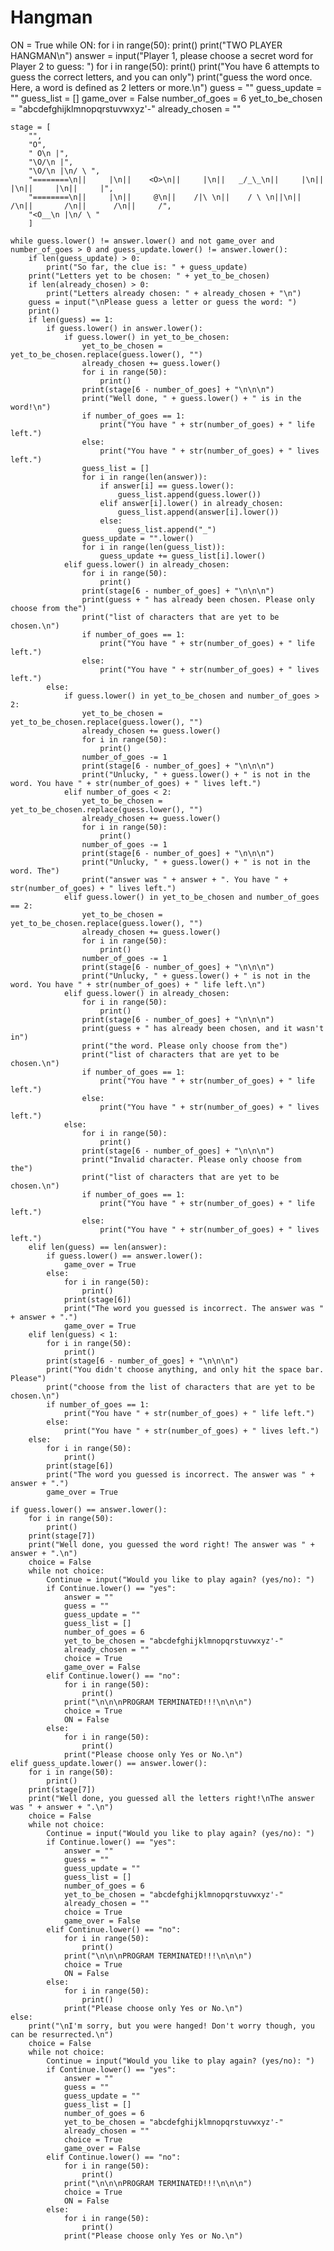 # Hangman

ON = True
while ON:
    for i in range(50):
        print()
    print("TWO PLAYER HANGMAN\n")
    answer = input("Player 1, please choose a secret word for Player 2 to guess: ")
    for i in range(50):
        print()
    print("You have 6 attempts to guess the correct letters, and you can only")
    print("guess the word once. Here, a word is defined as 2 letters or more.\n")
    guess = ""
    guess_update = ""
    guess_list = []
    game_over = False
    number_of_goes = 6
    yet_to_be_chosen = "abcdefghijklmnopqrstuvwxyz'-"
    already_chosen = ""

    stage = [
        "",
        "O",
        " O\n |",
        "\O/\n |",
        "\O/\n |\n/ \ ",
        "========\n||     |\n||    <O>\n||     |\n||   _/_\_\n||     |\n||     |\n||     |\n||     |",
        "========\n||     |\n||     @\n||    /|\ \n||    / \ \n||\n||        /\n||       /\n||      /\n||     /",
        "<O__\n |\n/ \ "
        ]

    while guess.lower() != answer.lower() and not game_over and number_of_goes > 0 and guess_update.lower() != answer.lower():
        if len(guess_update) > 0:
            print("So far, the clue is: " + guess_update)
        print("Letters yet to be chosen: " + yet_to_be_chosen)
        if len(already_chosen) > 0:
            print("Letters already chosen: " + already_chosen + "\n")
        guess = input("\nPlease guess a letter or guess the word: ")
        print()
        if len(guess) == 1:
            if guess.lower() in answer.lower():
                if guess.lower() in yet_to_be_chosen:
                    yet_to_be_chosen = yet_to_be_chosen.replace(guess.lower(), "")
                    already_chosen += guess.lower()
                    for i in range(50):
                        print()
                    print(stage[6 - number_of_goes] + "\n\n\n")
                    print("Well done, " + guess.lower() + " is in the word!\n")
                    if number_of_goes == 1:
                        print("You have " + str(number_of_goes) + " life left.")
                    else:
                        print("You have " + str(number_of_goes) + " lives left.")
                    guess_list = []
                    for i in range(len(answer)):
                        if answer[i] == guess.lower():
                            guess_list.append(guess.lower())
                        elif answer[i].lower() in already_chosen:
                            guess_list.append(answer[i].lower())
                        else:
                            guess_list.append("_")
                    guess_update = "".lower()
                    for i in range(len(guess_list)):
                        guess_update += guess_list[i].lower()
                elif guess.lower() in already_chosen:
                    for i in range(50):
                        print()
                    print(stage[6 - number_of_goes] + "\n\n\n")
                    print(guess + " has already been chosen. Please only choose from the")
                    print("list of characters that are yet to be chosen.\n")
                    if number_of_goes == 1:
                        print("You have " + str(number_of_goes) + " life left.")
                    else:
                        print("You have " + str(number_of_goes) + " lives left.")
            else:
                if guess.lower() in yet_to_be_chosen and number_of_goes > 2:
                    yet_to_be_chosen = yet_to_be_chosen.replace(guess.lower(), "")
                    already_chosen += guess.lower()
                    for i in range(50):
                        print()
                    number_of_goes -= 1
                    print(stage[6 - number_of_goes] + "\n\n\n")
                    print("Unlucky, " + guess.lower() + " is not in the word. You have " + str(number_of_goes) + " lives left.")
                elif number_of_goes < 2:
                    yet_to_be_chosen = yet_to_be_chosen.replace(guess.lower(), "")
                    already_chosen += guess.lower()
                    for i in range(50):
                        print()
                    number_of_goes -= 1
                    print(stage[6 - number_of_goes] + "\n\n\n")
                    print("Unlucky, " + guess.lower() + " is not in the word. The")
                    print("answer was " + answer + ". You have " + str(number_of_goes) + " lives left.")
                elif guess.lower() in yet_to_be_chosen and number_of_goes == 2:
                    yet_to_be_chosen = yet_to_be_chosen.replace(guess.lower(), "")
                    already_chosen += guess.lower()
                    for i in range(50):
                        print()
                    number_of_goes -= 1
                    print(stage[6 - number_of_goes] + "\n\n\n")
                    print("Unlucky, " + guess.lower() + " is not in the word. You have " + str(number_of_goes) + " life left.\n")
                elif guess.lower() in already_chosen:
                    for i in range(50):
                        print()
                    print(stage[6 - number_of_goes] + "\n\n\n")
                    print(guess + " has already been chosen, and it wasn't in")
                    print("the word. Please only choose from the")
                    print("list of characters that are yet to be chosen.\n")
                    if number_of_goes == 1:
                        print("You have " + str(number_of_goes) + " life left.")
                    else:
                        print("You have " + str(number_of_goes) + " lives left.")
                else:
                    for i in range(50):
                        print()
                    print(stage[6 - number_of_goes] + "\n\n\n")
                    print("Invalid character. Please only choose from the")
                    print("list of characters that are yet to be chosen.\n")
                    if number_of_goes == 1:
                        print("You have " + str(number_of_goes) + " life left.")
                    else:
                        print("You have " + str(number_of_goes) + " lives left.")
        elif len(guess) == len(answer):
            if guess.lower() == answer.lower():
                game_over = True
            else:
                for i in range(50):
                    print()
                print(stage[6])
                print("The word you guessed is incorrect. The answer was " + answer + ".")
                game_over = True
        elif len(guess) < 1:
            for i in range(50):
                print()
            print(stage[6 - number_of_goes] + "\n\n\n")
            print("You didn't choose anything, and only hit the space bar. Please")
            print("choose from the list of characters that are yet to be chosen.\n")
            if number_of_goes == 1:
                print("You have " + str(number_of_goes) + " life left.")
            else:
                print("You have " + str(number_of_goes) + " lives left.")
        else:
            for i in range(50):
                print()
            print(stage[6])
            print("The word you guessed is incorrect. The answer was " + answer + ".")
            game_over = True

    if guess.lower() == answer.lower():
        for i in range(50):
            print()
        print(stage[7])
        print("Well done, you guessed the word right! The answer was " + answer + ".\n")
        choice = False
        while not choice:
            Continue = input("Would you like to play again? (yes/no): ")
            if Continue.lower() == "yes":
                answer = ""
                guess = ""
                guess_update = ""
                guess_list = []
                number_of_goes = 6
                yet_to_be_chosen = "abcdefghijklmnopqrstuvwxyz'-"
                already_chosen = ""
                choice = True
                game_over = False
            elif Continue.lower() == "no":
                for i in range(50):
                    print()
                print("\n\n\nPROGRAM TERMINATED!!!\n\n\n")
                choice = True
                ON = False
            else:
                for i in range(50):
                    print()
                print("Please choose only Yes or No.\n")
    elif guess_update.lower() == answer.lower():
        for i in range(50):
            print()
        print(stage[7])
        print("Well done, you guessed all the letters right!\nThe answer was " + answer + ".\n")
        choice = False
        while not choice:
            Continue = input("Would you like to play again? (yes/no): ")
            if Continue.lower() == "yes":
                answer = ""
                guess = ""
                guess_update = ""
                guess_list = []
                number_of_goes = 6
                yet_to_be_chosen = "abcdefghijklmnopqrstuvwxyz'-"
                already_chosen = ""
                choice = True
                game_over = False
            elif Continue.lower() == "no":
                for i in range(50):
                    print()
                print("\n\n\nPROGRAM TERMINATED!!!\n\n\n")
                choice = True
                ON = False
            else:
                for i in range(50):
                    print()
                print("Please choose only Yes or No.\n")
    else:
        print("\nI'm sorry, but you were hanged! Don't worry though, you can be resurrected.\n")
        choice = False
        while not choice:
            Continue = input("Would you like to play again? (yes/no): ")
            if Continue.lower() == "yes":
                answer = ""
                guess = ""
                guess_update = ""
                guess_list = []
                number_of_goes = 6
                yet_to_be_chosen = "abcdefghijklmnopqrstuvwxyz'-"
                already_chosen = ""
                choice = True
                game_over = False
            elif Continue.lower() == "no":
                for i in range(50):
                    print()
                print("\n\n\nPROGRAM TERMINATED!!!\n\n\n")
                choice = True
                ON = False
            else:
                for i in range(50):
                    print()
                print("Please choose only Yes or No.\n")
